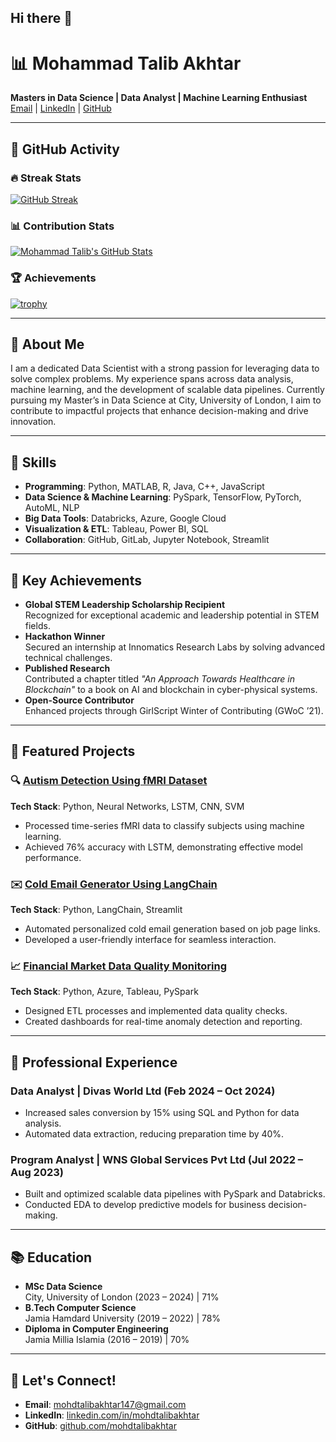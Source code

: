 ## Hi there 👋

# 📊 Mohammad Talib Akhtar  

**Masters in Data Science | Data Analyst | Machine Learning Enthusiast**  
[Email](mailto:mohdtalibakhtar147@gmail.com) | [LinkedIn](https://linkedin.com/in/mohdtalibakhtar/) | [GitHub](https://github.com/mohdtalibakhtar)  

---

## 🚀 GitHub Activity  

### 🔥 Streak Stats  
[![GitHub Streak](https://streak-stats.demolab.com?user=mohdtalibakhtar&theme=github-dark&hide_border=true)](https://git.io/streak-stats)  

### 📊 Contribution Stats  
[![Mohammad Talib's GitHub Stats](https://github-readme-stats.vercel.app/api?username=mohdtalibakhtar&show_icons=true&theme=radical)](https://github.com/anuraghazra/github-readme-stats)  

### 🏆 Achievements  
[![trophy](https://github-profile-trophy.vercel.app/?username=mohdtalibakhtar&theme=onedark&margin-w=15&margin-h=15)](https://github.com/ryo-ma/github-profile-trophy)  


---

## 👋 About Me  

I am a dedicated Data Scientist with a strong passion for leveraging data to solve complex problems. My experience spans across data analysis, machine learning, and the development of scalable data pipelines. Currently pursuing my Master’s in Data Science at City, University of London, I aim to contribute to impactful projects that enhance decision-making and drive innovation.  

---

## 🚀 Skills  

- **Programming**: Python, MATLAB, R, Java, C++, JavaScript  
- **Data Science & Machine Learning**: PySpark, TensorFlow, PyTorch, AutoML, NLP  
- **Big Data Tools**: Databricks, Azure, Google Cloud  
- **Visualization & ETL**: Tableau, Power BI, SQL  
- **Collaboration**: GitHub, GitLab, Jupyter Notebook, Streamlit  

---

## 🌟 Key Achievements  

- **Global STEM Leadership Scholarship Recipient**  
Recognized for exceptional academic and leadership potential in STEM fields.  
- **Hackathon Winner**  
Secured an internship at Innomatics Research Labs by solving advanced technical challenges.  
- **Published Research**  
Contributed a chapter titled *"An Approach Towards Healthcare in Blockchain"* to a book on AI and blockchain in cyber-physical systems.  
- **Open-Source Contributor**  
Enhanced projects through GirlScript Winter of Contributing (GWoC ’21).  

---

## 📂 Featured Projects  

### 🔍 [Autism Detection Using fMRI Dataset](https://github.com/mohdtalibakhtar/Autism-Detection)  
**Tech Stack**: Python, Neural Networks, LSTM, CNN, SVM  
- Processed time-series fMRI data to classify subjects using machine learning.  
- Achieved 76% accuracy with LSTM, demonstrating effective model performance.  

### ✉️ [Cold Email Generator Using LangChain](https://github.com/mohdtalibakhtar/Cold-Email-Generator)  
**Tech Stack**: Python, LangChain, Streamlit  
- Automated personalized cold email generation based on job page links.  
- Developed a user-friendly interface for seamless interaction.  

### 📈 [Financial Market Data Quality Monitoring](https://github.com/mohdtalibakhtar/Market-Data-Monitoring)  
**Tech Stack**: Python, Azure, Tableau, PySpark  
- Designed ETL processes and implemented data quality checks.  
- Created dashboards for real-time anomaly detection and reporting.  

---

## 💼 Professional Experience  

### **Data Analyst | Divas World Ltd (Feb 2024 – Oct 2024)**  
- Increased sales conversion by 15% using SQL and Python for data analysis.  
- Automated data extraction, reducing preparation time by 40%.  

### **Program Analyst | WNS Global Services Pvt Ltd (Jul 2022 – Aug 2023)**  
- Built and optimized scalable data pipelines with PySpark and Databricks.  
- Conducted EDA to develop predictive models for business decision-making.  

---

## 📚 Education  

- **MSc Data Science**  
City, University of London (2023 – 2024) | 71%  
- **B.Tech Computer Science**  
Jamia Hamdard University (2019 – 2022) | 78%  
- **Diploma in Computer Engineering**  
Jamia Millia Islamia (2016 – 2019) | 70%  

---

## 🤝 Let's Connect!  

- **Email**: mohdtalibakhtar147@gmail.com  
- **LinkedIn**: [linkedin.com/in/mohdtalibakhtar](https://linkedin.com/in/mohdtalibakhtar/)  
- **GitHub**: [github.com/mohdtalibakhtar](https://github.com/mohdtalibakhtar)  
